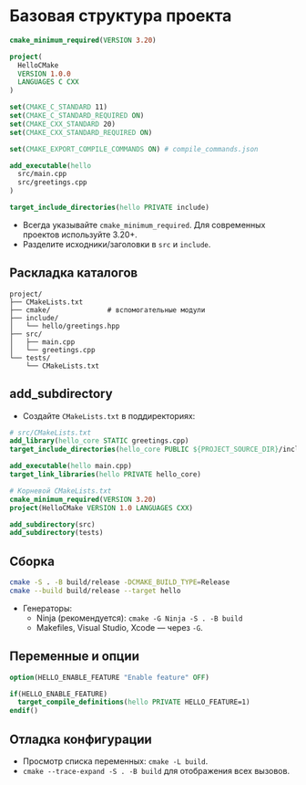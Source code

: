 # Базовая структура проекта

```cmake
cmake_minimum_required(VERSION 3.20)

project(
  HelloCMake
  VERSION 1.0.0
  LANGUAGES C CXX
)

set(CMAKE_C_STANDARD 11)
set(CMAKE_C_STANDARD_REQUIRED ON)
set(CMAKE_CXX_STANDARD 20)
set(CMAKE_CXX_STANDARD_REQUIRED ON)

set(CMAKE_EXPORT_COMPILE_COMMANDS ON) # compile_commands.json

add_executable(hello
  src/main.cpp
  src/greetings.cpp
)

target_include_directories(hello PRIVATE include)
```

- Всегда указывайте `cmake_minimum_required`. Для современных проектов используйте 3.20+.
- Разделите исходники/заголовки в `src` и `include`.

## Раскладка каталогов

```
project/
├── CMakeLists.txt
├── cmake/              # вспомогательные модули
├── include/
│   └── hello/greetings.hpp
├── src/
│   ├── main.cpp
│   └── greetings.cpp
└── tests/
    └── CMakeLists.txt
```

## add_subdirectory

- Создайте `CMakeLists.txt` в поддиректориях:

```cmake
# src/CMakeLists.txt
add_library(hello_core STATIC greetings.cpp)
target_include_directories(hello_core PUBLIC ${PROJECT_SOURCE_DIR}/include)

add_executable(hello main.cpp)
target_link_libraries(hello PRIVATE hello_core)
```

```cmake
# Корневой CMakeLists.txt
cmake_minimum_required(VERSION 3.20)
project(HelloCMake VERSION 1.0 LANGUAGES CXX)

add_subdirectory(src)
add_subdirectory(tests)
```

## Сборка

```bash
cmake -S . -B build/release -DCMAKE_BUILD_TYPE=Release
cmake --build build/release --target hello
```

- Генераторы:
  - Ninja (рекомендуется): `cmake -G Ninja -S . -B build`
  - Makefiles, Visual Studio, Xcode — через `-G`.

## Переменные и опции

```cmake
option(HELLO_ENABLE_FEATURE "Enable feature" OFF)

if(HELLO_ENABLE_FEATURE)
  target_compile_definitions(hello PRIVATE HELLO_FEATURE=1)
endif()
```

## Отладка конфигурации

- Просмотр списка переменных: `cmake -L build`.
- `cmake --trace-expand -S . -B build` для отображения всех вызовов.

